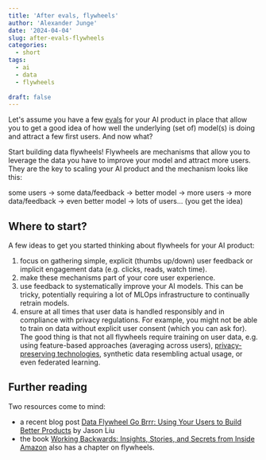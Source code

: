 ```yaml
---
title: 'After evals, flywheels'
author: 'Alexander Junge'
date: '2024-04-04'
slug: after-evals-flywheels
categories:
  - short
tags:
  - ai
  - data
  - flywheels
  
draft: false
---
```


Let's assume you have a few [evals](/blog/starting-evals-hamel) for your AI product in place
that allow you to get a good idea of how well the underlying (set of) model(s) is doing and attract a few first users. And now what?

Start building data flywheels! Flywheels are mechanisms that allow you to leverage the data you have
to improve your model and attract more users. They are the key to scaling your AI product and the mechanism looks like this:

some users -> some data/feedback -> better model -> more users -> more data/feedback -> even better model -> lots of users... (you get the idea)

## Where to start?

A few ideas to get you started thinking about flywheels for your AI product:

1. focus on gathering simple, explicit (thumbs up/down) user feedback or implicit engagement data (e.g. clicks, reads, watch time).
2. make these mechanisms part of your core user experience.
3. use feedback to systematically improve your AI models. This can be tricky, potentially requiring a lot of MLOps infrastructure to continually retrain models.
4. ensure at all times that user data is handled responsibly and in compliance with privacy regulations. For example, you might not be able to train on data without explicit user consent (which you can ask for). The good thing is that not all flywheels require training on user data, e.g. using feature-based approaches (averaging across users), [privacy-preserving technologies](/blog/short-diff-privacy-rag), synthetic data resembling actual usage, or even federated learning.


## Further reading

Two resources come to mind:

- a recent blog post [Data Flywheel Go Brrr: Using Your Users to Build Better Products](https://jxnl.co/writing/2024/03/28/data-flywheel/) by Jason Liu
- the book [Working Backwards: Insights, Stories, and Secrets from Inside Amazon](https://www.amazon.com/Working-Backwards-Insights-Stories-Secrets/dp/1250267595) also has a chapter on flywheels.